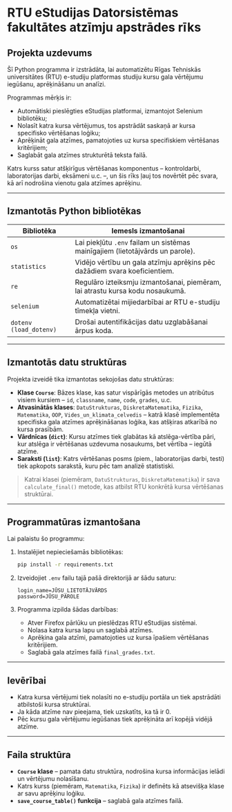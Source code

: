 # RTU eStudijas Datorsistēmas fakultātes atzīmju apstrādes rīks

## Projekta uzdevums

Šī Python programma ir izstrādāta, lai automatizētu Rīgas Tehniskās universitātes (RTU) e-studiju platformas studiju kursu gala vērtējumu iegūšanu, aprēķināšanu un analīzi.

Programmas mērķis ir:

- Automātiski pieslēgties eStudijas platformai, izmantojot Selenium bibliotēku;
- Nolasīt katra kursa vērtējumus, tos apstrādāt saskaņā ar kursa specifisko vērtēšanas loģiku;
- Aprēķināt gala atzīmes, pamatojoties uz kursa specifiskiem vērtēšanas kritērijiem;
- Saglabāt gala atzīmes strukturētā teksta failā.

Katrs kurss satur atšķirīgus vērtēšanas komponentus – kontroldarbi, laboratorijas darbi, eksāmeni u.c. –, un šis rīks ļauj tos novērtēt pēc svara, kā arī nodrošina vienotu gala atzīmes aprēķinu.

---

## Izmantotās Python bibliotēkas

| Bibliotēka          | Iemesls izmantošanai                                                                 |
|---------------------|--------------------------------------------------------------------------------------|
| `os`                | Lai piekļūtu `.env` failam un sistēmas mainīgajiem (lietotājvārds un parole).       |
| `statistics`        | Vidējo vērtību un gala atzīmju aprēķins pēc dažādiem svara koeficientiem.           |
| `re`                | Regulāro izteiksmju izmantošanai, piemēram, lai atrastu kursa kodu nosaukumā.       |
| `selenium`          | Automatizētai mijiedarbībai ar RTU e-studiju tīmekļa vietni.                        |
| `dotenv (load_dotenv)` | Drošai autentifikācijas datu uzglabāšanai ārpus koda.                           |

---

## Izmantotās datu struktūras

Projekta izveidē tika izmantotas sekojošas datu struktūras:

- **Klase `Course`**: Bāzes klase, kas satur vispārīgās metodes un atribūtus visiem kursiem – `id`, `classname`, `name`, `code`, `grades`, u.c.
- **Atvasinātās klases**: `DatuStrukturas`, `DiskretaMatematika`, `Fizika`, `Matematika`, `OOP`, `Vides_un_klimata_celvedis` – katrā klasē implementēta specifiska gala atzīmes aprēķināšanas loģika, kas atšķiras atkarībā no kursa prasībām.
- **Vārdnīcas (`dict`)**: Kursu atzīmes tiek glabātas kā atslēga-vērtība pāri, kur atslēga ir vērtēšanas uzdevuma nosaukums, bet vērtība – iegūtā atzīme.
- **Saraksti (`list`)**: Katrs vērtēšanas posms (piem., laboratorijas darbi, testi) tiek apkopots sarakstā, kuru pēc tam analizē statistiski.

> Katrai klasei (piemēram, `DatuStrukturas`, `DiskretaMatematika`) ir sava `calculate_final()` metode, kas atbilst RTU konkrētā kursa vērtēšanas struktūrai.

---

## Programmatūras izmantošana

Lai palaistu šo programmu:

1. Instalējiet nepieciešamās bibliotēkas:

    ```bash
    pip install -r requirements.txt
    ```

2. Izveidojiet `.env` failu tajā pašā direktorijā ar šādu saturu:

    ```dotenv
    login_name=JŪSU_LIETOTĀJVĀRDS
    password=JŪSU_PAROLE
    ```

3. Programma izpilda šādas darbības:

    - Atver Firefox pārlūku un pieslēdzas RTU eStudijas sistēmai.
    - Nolasa katra kursa lapu un saglabā atzīmes.
    - Aprēķina gala atzīmi, pamatojoties uz kursa īpašiem vērtēšanas kritērijiem.
    - Saglabā gala atzīmes failā `final_grades.txt`.

---

## Ievērībai

- Katra kursa vērtējumi tiek nolasīti no e-studiju portāla un tiek apstrādāti atbilstoši kursa struktūrai.
- Ja kāda atzīme nav pieejama, tiek uzskatīts, ka tā ir 0.
- Pēc kursu gala vērtējumu iegūšanas tiek aprēķināta arī kopējā vidējā atzīme.

---

## Faila struktūra

- **`Course` klase** – pamata datu struktūra, nodrošina kursa informācijas ielādi un vērtējumu nolasīšanu.
- Katrs kurss (piemēram, `Matematika`, `Fizika`) ir definēts kā atsevišķa klase ar savu aprēķinu loģiku.
- **`save_course_table()` funkcija** – saglabā gala atzīmes failā.
